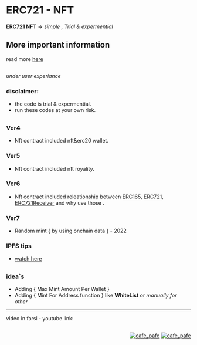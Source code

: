 # ERC721 - NFT
**ERC721 NFT** => *simple , Trial &amp; expermential*

## More important information
read more [here](https://github.com/mosi-sol/erc721/blob/main/v6/readme.md#what--why) 

##

*under user experiance*
### disclaimer:
  - the code is trial & expermential.
  - run these codes at your own risk.

##

### Ver4 
- Nft contract included nft&erc20 wallet.

### Ver5 
- Nft contract included nft royality.

### Ver6 
- Nft contract included releationship between [ERC165](https://eips.ethereum.org/EIPS/eip-165), [ERC721](https://eips.ethereum.org/EIPS/eip-721), [ERC721Receiver](https://github.com/nibbstack/erc721/blob/master/src/contracts/tokens/erc721-token-receiver.sol) and why use those .

### Ver7
- Random mint { by using onchain data } - 2022

### IPFS tips
- [watch here](https://github.com/mosi-sol/erc721/tree/main/ipfs-tips#different-type-of-ipfs-address-type-for-json-of-nfts)

##

### idea`s
- Adding { Max Mint Amount Per Wallet }
- Adding { Mint For Address function } like **WhiteList** or *manually for other*

---

video in farsi - youtube link: 

##

<p align="right"> 
  <a href="https://github.com/mosi-sol/erc721" target="blank">
  <img src="https://img.shields.io/badge/Ver-0.5-blue?style=flat" alt="cafe_pafe" /></a>
  <a href="https://github.com/mosi-sol/erc721" target="blank">
  <img src="https://img.shields.io/badge/License-MIT-orange?style=flat" alt="cafe_pafe" /></a>
</p>
